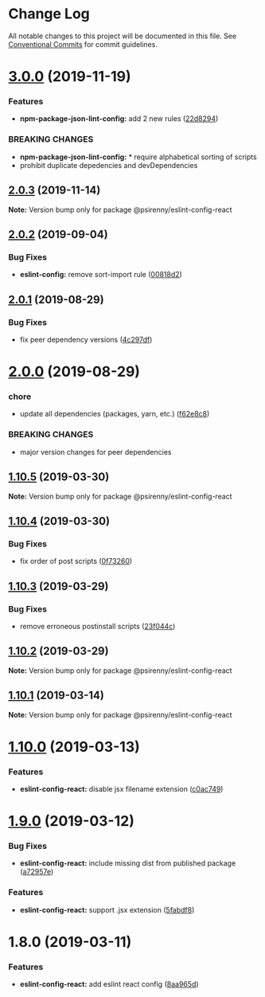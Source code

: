 # Change Log

All notable changes to this project will be documented in this file.
See [Conventional Commits](https://conventionalcommits.org) for commit guidelines.

# [3.0.0](http://github.com/psirenny/monorepo/tree/master/packages/eslint-config-react/compare/@psirenny/eslint-config-react@2.0.3...@psirenny/eslint-config-react@3.0.0) (2019-11-19)


### Features

* **npm-package-json-lint-config:** add 2 new rules ([22d8294](http://github.com/psirenny/monorepo/tree/master/packages/eslint-config-react/commit/22d82944175374b223c9b531d0e612c66755c8fe))


### BREAKING CHANGES

* **npm-package-json-lint-config:** * require alphabetical sorting of scripts
* prohibit duplicate depedencies and devDependencies





## [2.0.3](http://github.com/psirenny/monorepo/tree/master/packages/eslint-config-react/compare/@psirenny/eslint-config-react@2.0.2...@psirenny/eslint-config-react@2.0.3) (2019-11-14)

**Note:** Version bump only for package @psirenny/eslint-config-react





## [2.0.2](http://github.com/psirenny/monorepo/tree/master/packages/eslint-config-react/compare/@psirenny/eslint-config-react@2.0.1...@psirenny/eslint-config-react@2.0.2) (2019-09-04)


### Bug Fixes

* **eslint-config:** remove sort-import rule ([00818d2](http://github.com/psirenny/monorepo/tree/master/packages/eslint-config-react/commit/00818d2))





## [2.0.1](http://github.com/psirenny/monorepo/tree/master/packages/eslint-config-react/compare/@psirenny/eslint-config-react@2.0.0...@psirenny/eslint-config-react@2.0.1) (2019-08-29)


### Bug Fixes

* fix peer dependency versions ([4c297df](http://github.com/psirenny/monorepo/tree/master/packages/eslint-config-react/commit/4c297df))





# [2.0.0](http://github.com/psirenny/monorepo/tree/master/packages/eslint-config-react/compare/@psirenny/eslint-config-react@1.11.1...@psirenny/eslint-config-react@2.0.0) (2019-08-29)


### chore

* update all dependencies (packages, yarn, etc.) ([f62e8c8](http://github.com/psirenny/monorepo/tree/master/packages/eslint-config-react/commit/f62e8c8))


### BREAKING CHANGES

* major version changes for peer dependencies





## [1.10.5](https://github.com/psirenny/monorepo/tree/master/packages/eslint-config-react/compare/@psirenny/eslint-config-react@1.10.4...@psirenny/eslint-config-react@1.10.5) (2019-03-30)

**Note:** Version bump only for package @psirenny/eslint-config-react





## [1.10.4](https://github.com/psirenny/monorepo/tree/master/packages/eslint-config-react/compare/@psirenny/eslint-config-react@1.10.3...@psirenny/eslint-config-react@1.10.4) (2019-03-30)


### Bug Fixes

* fix order of post scripts ([0f73260](https://github.com/psirenny/monorepo/tree/master/packages/eslint-config-react/commit/0f73260))





## [1.10.3](https://github.com/psirenny/monorepo/tree/master/packages/eslint-config-react/compare/@psirenny/eslint-config-react@1.10.2...@psirenny/eslint-config-react@1.10.3) (2019-03-29)


### Bug Fixes

* remove erroneous postinstall scripts ([23f044c](https://github.com/psirenny/monorepo/tree/master/packages/eslint-config-react/commit/23f044c))





## [1.10.2](https://github.com/psirenny/monorepo/tree/master/packages/eslint-config-react/compare/@psirenny/eslint-config-react@1.10.1...@psirenny/eslint-config-react@1.10.2) (2019-03-29)

**Note:** Version bump only for package @psirenny/eslint-config-react





## [1.10.1](https://github.com/psirenny/monorepo/tree/master/packages/eslint-config-react/compare/@psirenny/eslint-config-react@1.10.0...@psirenny/eslint-config-react@1.10.1) (2019-03-14)

**Note:** Version bump only for package @psirenny/eslint-config-react





# [1.10.0](https://github.com/psirenny/monorepo/tree/master/packages/eslint-config-react/compare/@psirenny/eslint-config-react@1.9.0...@psirenny/eslint-config-react@1.10.0) (2019-03-13)


### Features

* **eslint-config-react:** disable jsx filename extension ([c0ac749](https://github.com/psirenny/monorepo/tree/master/packages/eslint-config-react/commit/c0ac749))





# [1.9.0](https://github.com/psirenny/monorepo/tree/master/packages/eslint-config-react/compare/@psirenny/eslint-config-react@1.8.0...@psirenny/eslint-config-react@1.9.0) (2019-03-12)


### Bug Fixes

* **eslint-config-react:** include missing dist from published package ([a72957e](https://github.com/psirenny/monorepo/tree/master/packages/eslint-config-react/commit/a72957e))


### Features

* **eslint-config-react:** support .jsx extension ([5fabdf8](https://github.com/psirenny/monorepo/tree/master/packages/eslint-config-react/commit/5fabdf8))





# 1.8.0 (2019-03-11)


### Features

* **eslint-config-react:** add eslint react config ([8aa965d](https://github.com/psirenny/monorepo/tree/master/packages/eslint-config-react/commit/8aa965d))
